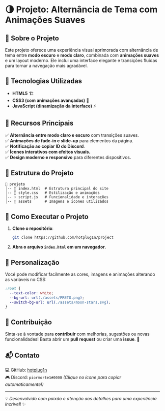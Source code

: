# 🌗 Projeto: Alternância de Tema com Animações Suaves

## 📌 Sobre o Projeto
Este projeto oferece uma experiência visual aprimorada com alternância de tema entre **modo escuro** e **modo claro**, combinada com **animações suaves** e um layout moderno. Ele inclui uma interface elegante e transições fluidas para tornar a navegação mais agradável.

## 🚀 Tecnologias Utilizadas
- **HTML5** 🏗️
- **CSS3 (com animações avançadas)** 🎨
- **JavaScript (dinamização da interface)** ⚡

## 🎯 Recursos Principais
✅ **Alternância entre modo claro e escuro** com transições suaves.  
✅ **Animações de fade-in e slide-up** para elementos da página.  
✅ **Notificação ao copiar ID do Discord**.  
✅ **Ícones interativos com efeitos visuais.**  
✅ **Design moderno e responsivo** para diferentes dispositivos.


## 📂 Estrutura do Projeto
```
📁 projeto
│-- 📄 index.html  # Estrutura principal do site
│-- 🎨 style.css   # Estilização e animações
│-- ⚡ script.js   # Funcionalidade e interações
│-- 📂 assets      # Imagens e ícones utilizados
```

## 🔧 Como Executar o Projeto
1. **Clone o repositório**:
   ```sh
   git clone https://github.com/hotplug1n/project
   ```
2. **Abra o arquivo `index.html` em um navegador**.

## 📌 Personalização
Você pode modificar facilmente as cores, imagens e animações alterando as variáveis no CSS:
```css
:root {
  --text-color: white;
  --bg-url: url(./assets/PRETO.png);
  --switch-bg-url: url(./assets/moon-stars.svg);
}
```

## 🤝 Contribuição
Sinta-se à vontade para **contribuir** com melhorias, sugestões ou novas funcionalidades! Basta abrir um **pull request** ou criar uma **issue**. 🚀

## 📬 Contato
💻 GitHub: [hotplug1n](https://github.com/hotplug1n)  
🎮 Discord: `piormorte1#0000` *(Clique no ícone para copiar automaticamente!)*

---
💡 *Desenvolvido com paixão e atenção aos detalhes para uma experiência incrível!* ✨

